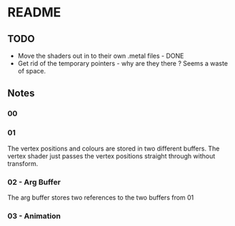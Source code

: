 # README

## TODO

* Move the shaders out in to their own .metal files - DONE
* Get rid of the temporary pointers - why are they there ? Seems a waste of space.

## Notes

### 00

### 01

The vertex positions and colours are stored in two different buffers.
The vertex shader just passes the vertex positions straight through without transform.

### 02 - Arg Buffer

The arg buffer stores two references to the two buffers from 01

### 03 - Animation

